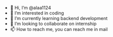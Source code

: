 - 👋 Hi, I’m @alaa1124
- 👀 I’m interested in coding
- 🌱 I’m currently learning backend development
- 💞️ I’m looking to collaborate on internship
- 📫 How to reach me, you can reach me in mail

<!---
alaa1124/alaa1124 is a ✨ special ✨ repository because its `README.md` (this file) appears on your GitHub profile.
You can click the Preview link to take a look at your changes.
--->
